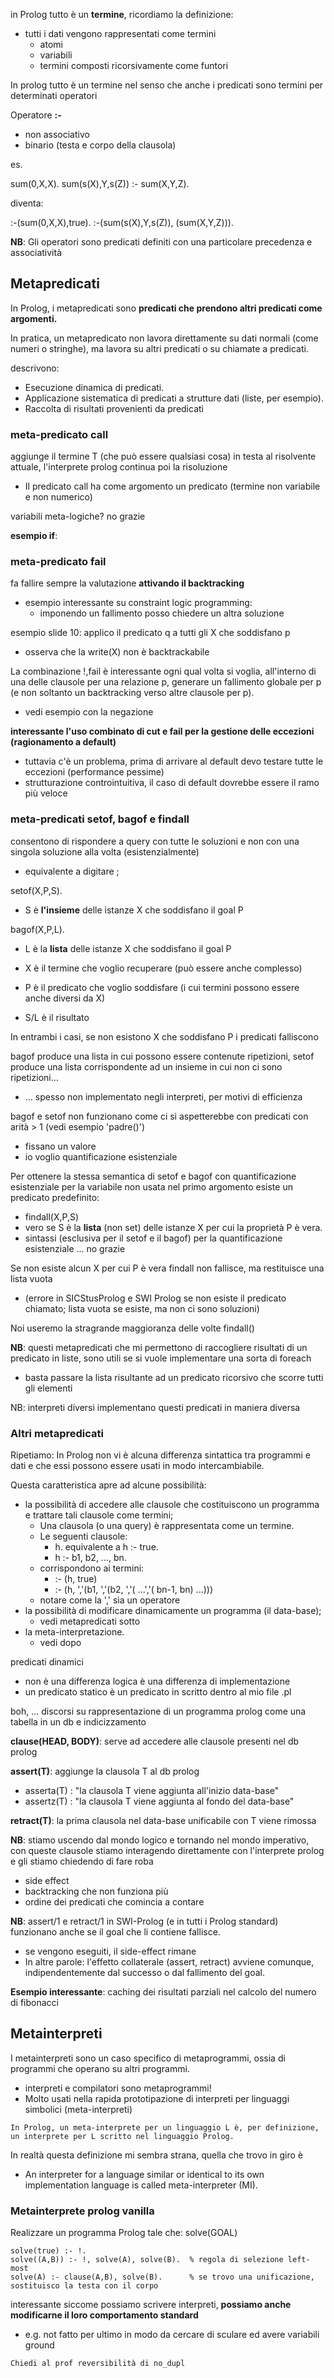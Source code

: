 in Prolog tutto è un **termine**, ricordiamo la definizione:
- tutti i dati vengono rappresentati come termini
    - atomi
    - variabili
    - termini composti ricorsivamente come funtori


In prolog tutto è un termine nel senso che anche i predicati sono termini per determinati operatori

Operatore **:-**
- non associativo
- binario (testa e corpo della clausola)


es.

sum(0,X,X).
sum(s(X),Y,s(Z)) :- sum(X,Y,Z).

diventa:

:-(sum(0,X,X),true).
:-(sum(s(X),Y,s(Z)), (sum(X,Y,Z))).

**NB**: Gli operatori sono predicati definiti con una particolare precedenza e associatività 






## Metapredicati
In Prolog, i metapredicati sono **predicati che prendono altri predicati come argomenti.**

In pratica, un metapredicato non lavora direttamente su dati normali (come numeri o stringhe), ma lavora su altri predicati o su chiamate a predicati.

descrivono:
- Esecuzione dinamica di predicati.
- Applicazione sistematica di predicati a strutture dati (liste, per esempio).
- Raccolta di risultati provenienti da predicati




### meta-predicato call
aggiunge il termine T (che può essere qualsiasi cosa) in testa al risolvente attuale, l'interprete prolog continua poi la risoluzione
- Il predicato call ha come argomento un predicato (termine non variabile e non numerico)

variabili meta-logiche? no grazie


**esempio if**:








### meta-predicato fail
fa fallire sempre la valutazione **attivando il backtracking**
- esempio interessante su constraint logic programming:
    - imponendo un fallimento posso chiedere un altra soluzione


esempio slide 10: applico il predicato q a tutti gli X che soddisfano p
- osserva che la write(X) non è backtrackabile

La combinazione !,fail è interessante ogni qual volta si voglia, all'interno di una delle clausole per una relazione p, generare un fallimento globale per p (e non soltanto un backtracking verso altre clausole per p).
- vedi esempio con la negazione 

**interessante l'uso combinato di cut e fail per la gestione delle eccezioni (ragionamento a default)**
- tuttavia c'è un problema, prima di arrivare al default devo testare tutte le eccezioni (performance pessime)
- strutturazione controintuitiva, il caso di default dovrebbe essere il ramo più veloce









### meta-predicati setof, bagof e findall
consentono di rispondere a query con tutte le soluzioni e non con una singola soluzione alla volta (esistenzialmente)
- equivalente a digitare ; 


setof(X,P,S).
- S è **l'insieme** delle istanze X che soddisfano il goal P

bagof(X,P,L).
- L è la **lista** delle istanze X che soddisfano il goal P

- X è il termine che voglio recuperare (può essere anche complesso)
- P è il predicato che voglio soddisfare (i cui termini possono essere anche diversi da X)
- S/L è il risultato

In entrambi i casi, se non esistono X che soddisfano P i predicati falliscono

bagof produce una lista in cui possono essere contenute ripetizioni, setof produce una lista corrispondente ad un insieme in cui non ci sono ripetizioni…
- … spesso non implementato negli interpreti, per motivi di efficienza


bagof e setof non funzionano come ci si aspetterebbe con predicati con arità > 1 (vedi esempio 'padre()')
- fissano un valore
- io voglio quantificazione esistenziale

Per ottenere la stessa semantica di setof e bagof con quantificazione esistenziale per la variabile non usata nel primo argomento esiste un predicato predefinito:
- findall(X,P,S)
- vero se S è la **lista** (non set) delle istanze X per cui la proprietà P è vera. 
- sintassi (esclusiva per il setof e il bagof) per la quantificazione esistenziale ... no grazie


Se non esiste alcun X per cui P è vera findall non fallisce, ma restituisce una lista vuota
- (errore in SICStusProlog e SWI Prolog se non esiste il predicato chiamato; lista vuota se esiste, ma non ci sono soluzioni)

Noi useremo la stragrande maggioranza delle volte findall()

**NB**: questi metapredicati che mi permettono di raccogliere risultati di un predicato in liste, sono utili se si vuole implementare una sorta di foreach
- basta passare la lista risultante ad un predicato ricorsivo che scorre tutti gli elementi


NB: interpreti diversi implementano questi predicati in maniera diversa



### Altri metapredicati
Ripetiamo: In Prolog non vi è alcuna differenza sintattica tra programmi e dati e che essi possono essere usati in modo intercambiabile.

Questa caratteristica apre ad alcune possibilità:
- la possibilità di accedere alle clausole che costituiscono un programma e trattare tali clausole come termini;
    - Una clausola (o una query) è rappresentata come un termine.
    - Le seguenti clausole:
        - h. equivalente a h :- true.
        - h :- b1, b2, ..., bn.
    - corrispondono ai termini:
        - :- (h, true)
        - :- (h, ','(b1, ','(b2, ','( ...','( bn-1, bn) ...)))
    - notare come la ',' sia un operatore
- la possibilità di modificare dinamicamente un programma (il data-base);
    - vedi metapredicati sotto
- la meta-interpretazione.
    - vedi dopo




predicati dinamici
- non è una differenza logica è una differenza di implementazione
- un predicato statico è un predicato in scritto dentro al mio file .pl


boh, ... discorsi su rappresentazione di un programma prolog come una tabella in un db e indicizzamento


**clause(HEAD, BODY)**: serve ad accedere alle clausole presenti nel db prolog

**assert(T)**: aggiunge la clausola T al db prolog
- asserta(T) : "la clausola T viene aggiunta all'inizio data-base"
- assertz(T) : "la clausola T viene aggiunta al fondo del data-base"

**retract(T)**: la prima clausola nel data-base unificabile con T viene rimossa

**NB**: stiamo uscendo dal mondo logico e tornando nel mondo imperativo, con queste clausole stiamo interagendo direttamente con l'interprete prolog e gli stiamo chiedendo di fare roba 
- side effect 
- backtracking che non funziona più
- ordine dei predicati che comincia a contare

**NB**: assert/1 e retract/1 in SWI-Prolog (e in tutti i Prolog standard) funzionano anche se il goal che li contiene fallisce.
- se vengono eseguiti, il side-effect rimane
- In altre parole: l'effetto collaterale (assert, retract) avviene comunque, indipendentemente dal successo o dal fallimento del goal.


**Esempio interessante**:
caching dei risultati parziali nel calcolo del numero di fibonacci







## Metainterpreti
I metainterpreti sono un caso specifico di metaprogrammi, ossia di programmi che operano su altri programmi.
- interpreti e compilatori sono metaprogrammi!
- Molto usati nella rapida prototipazione di interpreti per linguaggi simbolici (meta-interpreti)

```In Prolog, un meta-interprete per un linguaggio L è, per definizione, un interprete per L scritto nel linguaggio Prolog.```

In realtà questa definizione mi sembra strana, quella che trovo in giro è
- An interpreter for a language similar or identical to its own implementation language is called meta-interpreter (MI).

### Metainterprete prolog vanilla
Realizzare un programma Prolog tale che: solve(GOAL)

    solve(true) :- !.
    solve((A,B)) :- !, solve(A), solve(B).  % regola di selezione left-most
    solve(A) :- clause(A,B), solve(B).      % se trovo una unificazione, sostituisco la testa con il corpo


interessante siccome possiamo scrivere interpreti, **possiamo anche modificarne il loro comportamento standard**
- e.g. not fatto per ultimo in modo da cercare di sculare ed avere variabili ground













```Chiedi al prof reversibilità di no_dupl```